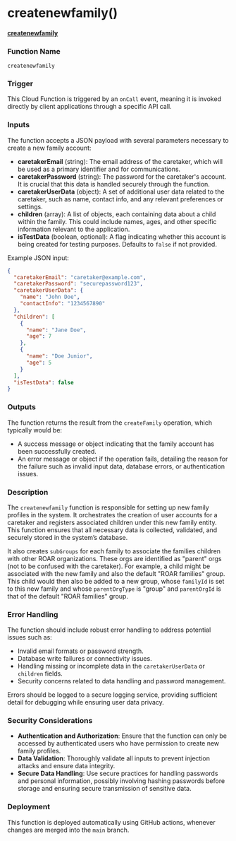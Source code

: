 # createnewfamily()

#### [createnewfamily](https://github.com/yeatmanlab/roar-firebase-functions/blob/e784650492722d24069aa9b0704d1873ea5dafee/gse-roar-admin/functions/src/index.ts#L171)

### Function Name
`createnewfamily`

### Trigger
This Cloud Function is triggered by an `onCall` event, meaning it is invoked directly by client applications through a specific API call.

### Inputs
The function accepts a JSON payload with several parameters necessary to create a new family account:
- **caretakerEmail** (string): The email address of the caretaker, which will be used as a primary identifier and for communications.
- **caretakerPassword** (string): The password for the caretaker's account. It is crucial that this data is handled securely through the function.
- **caretakerUserData** (object): A set of additional user data related to the caretaker, such as name, contact info, and any relevant preferences or settings.
- **children** (array): A list of objects, each containing data about a child within the family. This could include names, ages, and other specific information relevant to the application.
- **isTestData** (boolean, optional): A flag indicating whether this account is being created for testing purposes. Defaults to `false` if not provided.

Example JSON input:
```json
{
  "caretakerEmail": "caretaker@example.com",
  "caretakerPassword": "securepassword123",
  "caretakerUserData": {
    "name": "John Doe",
    "contactInfo": "1234567890"
  },
  "children": [
    {
      "name": "Jane Doe",
      "age": 7
    },
    {
      "name": "Doe Junior",
      "age": 5
    }
  ],
  "isTestData": false
}
```

### Outputs
The function returns the result from the `createFamily` operation, which typically would be:
- A success message or object indicating that the family account has been successfully created.
- An error message or object if the operation fails, detailing the reason for the failure such as invalid input data, database errors, or authentication issues.

### Description
The `createnewfamily` function is responsible for setting up new family profiles in the system. It orchestrates the creation of user accounts for a caretaker and registers associated children under this new family entity. This function ensures that all necessary data is collected, validated, and securely stored in the system’s database.

It also creates `subGroups` for each family to associate the families children with other ROAR organizations. These orgs are identified as "parent" orgs (not to be confused with the caretaker). For example, a child might be associated with the new family and also the default "ROAR families" group. This child would then also be added to a new group, whose `familyId` is set to this new family and whose `parentOrgType` is "group" and `parentOrgId` is that of the default "ROAR families" group.

### Error Handling
The function should include robust error handling to address potential issues such as:
- Invalid email formats or password strength.
- Database write failures or connectivity issues.
- Handling missing or incomplete data in the `caretakerUserData` or `children` fields.
- Security concerns related to data handling and password management.

Errors should be logged to a secure logging service, providing sufficient detail for debugging while ensuring user data privacy.

### Security Considerations
- **Authentication and Authorization**: Ensure that the function can only be accessed by authenticated users who have permission to create new family profiles.
- **Data Validation**: Thoroughly validate all inputs to prevent injection attacks and ensure data integrity.
- **Secure Data Handling**: Use secure practices for handling passwords and personal information, possibly involving hashing passwords before storage and ensuring secure transmission of sensitive data.

### Deployment
This function is deployed automatically using GitHub actions, whenever changes are merged into the `main` branch.
